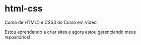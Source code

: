 # html-css
 Curso de HTML5 e CSS3 do Curso em Video
 
 Estou aprendendo a criar sites e agora estou gerenciando meus repositórios!
